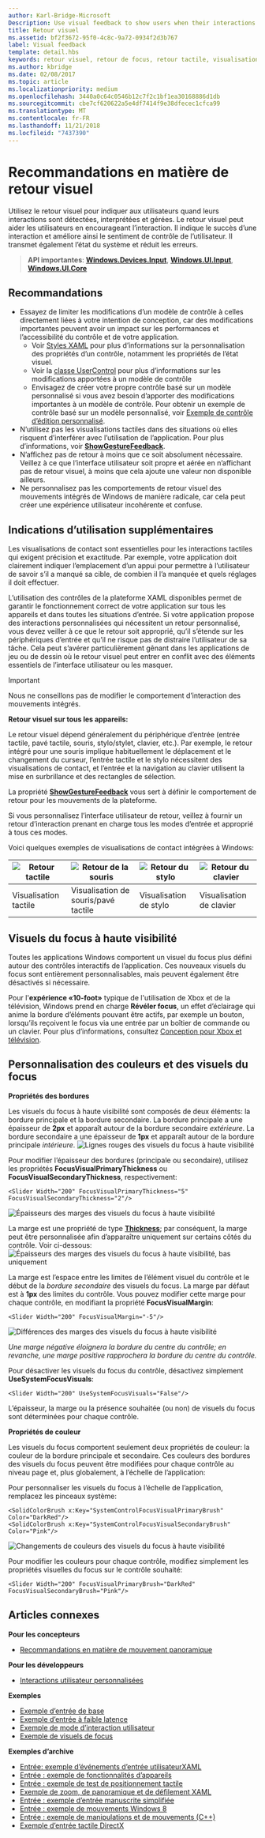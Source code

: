 ```yaml
---
author: Karl-Bridge-Microsoft
Description: Use visual feedback to show users when their interactions with a UWP app are detected, interpreted, and handled.
title: Retour visuel
ms.assetid: bf2f3672-95f0-4c8c-9a72-0934f2d3b767
label: Visual feedback
template: detail.hbs
keywords: retour visuel, retour de focus, retour tactile, visualisation de contact, entrées, interaction
ms.author: kbridge
ms.date: 02/08/2017
ms.topic: article
ms.localizationpriority: medium
ms.openlocfilehash: 3440a0c64c0546b12c7f2c1bf1ea30168886d1db
ms.sourcegitcommit: cbe7cf620622a5e4df7414f9e38dfecec1cfca99
ms.translationtype: MT
ms.contentlocale: fr-FR
ms.lasthandoff: 11/21/2018
ms.locfileid: "7437390"
---
```

# <a name="guidelines-for-visual-feedback"></a>Recommandations en matière de retour visuel

Utilisez le retour visuel pour indiquer aux utilisateurs quand leurs interactions sont détectées, interprétées et gérées. Le retour visuel peut aider les utilisateurs en encourageant l’interaction. Il indique le succès d’une interaction et améliore ainsi le sentiment de contrôle de l’utilisateur. Il transmet également l’état du système et réduit les erreurs.

> **API importantes**:  [**Windows.Devices.Input**](https://msdn.microsoft.com/library/windows/apps/br225648), [**Windows.UI.Input**](https://msdn.microsoft.com/library/windows/apps/br242084), [**Windows.UI.Core**](https://msdn.microsoft.com/library/windows/apps/br208383)

## <a name="recommendations"></a>Recommandations

- Essayez de limiter les modifications d’un modèle de contrôle à celles directement liées à votre intention de conception, car des modifications importantes peuvent avoir un impact sur les performances et l’accessibilité du contrôle et de votre application. 
    - Voir [Styles XAML](https://docs.microsoft.com/windows/uwp/design/controls-and-patterns/xaml-styles) pour plus d’informations sur la personnalisation des propriétés d’un contrôle, notamment les propriétés de l’état visuel.
    - Voir la [classe UserControl](https://docs.microsoft.com/uwp/api/windows.ui.xaml.controls.usercontrol) pour plus d’informations sur les modifications apportées à un modèle de contrôle
    - Envisagez de créer votre propre contrôle basé sur un modèle personnalisé si vous avez besoin d’apporter des modifications importantes à un modèle de contrôle. Pour obtenir un exemple de contrôle basé sur un modèle personnalisé, voir [Exemple de contrôle d’édition personnalisé](https://github.com/Microsoft/Windows-universal-samples/tree/master/Samples/CustomEditControl).
- N’utilisez pas les visualisations tactiles dans des situations où elles risquent d’interférer avec l’utilisation de l’application. Pour plus d’informations, voir [**ShowGestureFeedback**](https://msdn.microsoft.com/library/windows/apps/br241969).
- N’affichez pas de retour à moins que ce soit absolument nécessaire. Veillez à ce que l’interface utilisateur soit propre et aérée en n’affichant pas de retour visuel, à moins que cela ajoute une valeur non disponible ailleurs.
- Ne personnalisez pas les comportements de retour visuel des mouvements intégrés de Windows de manière radicale, car cela peut créer une expérience utilisateur incohérente et confuse.

## <a name="additional-usage-guidance"></a>Indications d’utilisation supplémentaires

Les visualisations de contact sont essentielles pour les interactions tactiles qui exigent précision et exactitude. Par exemple, votre application doit clairement indiquer l’emplacement d’un appui pour permettre à l’utilisateur de savoir s’il a manqué sa cible, de combien il l’a manquée et quels réglages il doit effectuer.

L’utilisation des contrôles de la plateforme XAML disponibles permet de garantir le fonctionnement correct de votre application sur tous les appareils et dans toutes les situations d’entrée. Si votre application propose des interactions personnalisées qui nécessitent un retour personnalisé, vous devez veiller à ce que le retour soit approprié, qu’il s’étende sur les périphériques d’entrée et qu’il ne risque pas de distraire l’utilisateur de sa tâche. Cela peut s’avérer particulièrement gênant dans les applications de jeu ou de dessin où le retour visuel peut entrer en conflit avec des éléments essentiels de l’interface utilisateur ou les masquer.

> [!Important]
> Nous ne conseillons pas de modifier le comportement d’interaction des mouvements intégrés.

**Retour visuel sur tous les appareils:**

Le retour visuel dépend généralement du périphérique d’entrée (entrée tactile, pavé tactile, souris, stylo/stylet, clavier, etc.). Par exemple, le retour intégré pour une souris implique habituellement le déplacement et le changement du curseur, l’entrée tactile et le stylo nécessitent des visualisations de contact, et l’entrée et la navigation au clavier utilisent la mise en surbrillance et des rectangles de sélection.

La propriété [**ShowGestureFeedback**](https://msdn.microsoft.com/library/windows/apps/br241969) vous sert à définir le comportement de retour pour les mouvements de la plateforme.

Si vous personnalisez l’interface utilisateur de retour, veillez à fournir un retour d’interaction prenant en charge tous les modes d’entrée et approprié à tous ces modes.

Voici quelques exemples de visualisations de contact intégrées à Windows:

| ![Retour tactile](images/TouchFeedback.png) | ![Retour de la souris](images/MouseFeedback.png) | ![Retour du stylo](images/PenFeedback.png) | ![Retour du clavier](images/KeyboardFeedback.png) |
| --- | --- | --- | --- |
| Visualisation tactile | Visualisation de souris/pavé tactile | Visualisation de stylo | Visualisation de clavier |

## <a name="high-visibility-focus-visuals"></a>Visuels du focus à haute visibilité

Toutes les applications Windows comportent un visuel du focus plus défini autour des contrôles interactifs de l’application. Ces nouveaux visuels du focus sont entièrement personnalisables, mais peuvent également être désactivés si nécessaire.

Pour l'**expérience «10-foot»** typique de l'utilisation de Xbox et de la télévision, Windows prend en charge **Révéler focus**, un effet d’éclairage qui anime la bordure d’éléments pouvant être actifs, par exemple un bouton, lorsqu’ils reçoivent le focus via une entrée par un boîtier de commande ou un clavier. Pour plus d’informations, consultez [Conception pour Xbox et télévision](https://docs.microsoft.com/windows/uwp/design/devices/designing-for-tv#reveal-focus).

## <a name="color-branding--customizing"></a>Personnalisation des couleurs et des visuels du focus

**Propriétés des bordures**

Les visuels du focus à haute visibilité sont composés de deux éléments: la bordure principale et la bordure secondaire. La bordure principale a une épaisseur de **2px** et apparaît autour de la bordure secondaire *extérieure*. La bordure secondaire a une épaisseur de **1px** et apparaît autour de la bordure principale *intérieure*.
![Lignes rouges des visuels du focus à haute visibilité](images/FocusRectRedlines.png)

Pour modifier l’épaisseur des bordures (principale ou secondaire), utilisez les propriétés **FocusVisualPrimaryThickness** ou **FocusVisualSecondaryThickness**, respectivement:
```XAML
<Slider Width="200" FocusVisualPrimaryThickness="5" FocusVisualSecondaryThickness="2"/>
```
![Épaisseurs des marges des visuels du focus à haute visibilité](images/FocusMargin.png)

La marge est une propriété de type [**Thickness**](https://msdn.microsoft.com/library/system.windows.thickness); par conséquent, la marge peut être personnalisée afin d’apparaître uniquement sur certains côtés du contrôle. Voir ci-dessous: ![Épaisseurs des marges des visuels du focus à haute visibilité, bas uniquement](images/FocusThicknessSide.png)

La marge est l’espace entre les limites de l’élément visuel du contrôle et le début de la *bordure secondaire* des visuels du focus. La marge par défaut est à **1px** des limites du contrôle. Vous pouvez modifier cette marge pour chaque contrôle, en modifiant la propriété **FocusVisualMargin**:
```XAML
<Slider Width="200" FocusVisualMargin="-5"/>
```
![Différences des marges des visuels du focus à haute visibilité](images/FocusPlusMinusMargin.png)

*Une marge négative éloignera la bordure du centre du contrôle; en revanche, une marge positive rapprochera la bordure du centre du contrôle.*

Pour désactiver les visuels du focus du contrôle, désactivez simplement **UseSystemFocusVisuals**:
```XAML
<Slider Width="200" UseSystemFocusVisuals="False"/>
```

L’épaisseur, la marge ou la présence souhaitée (ou non) de visuels du focus sont déterminées pour chaque contrôle.

**Propriétés de couleur**

Les visuels du focus comportent seulement deux propriétés de couleur: la couleur de la bordure principale et secondaire. Ces couleurs des bordures des visuels du focus peuvent être modifiées pour chaque contrôle au niveau page et, plus globalement, à l’échelle de l’application:

Pour personnaliser les visuels du focus à l’échelle de l’application, remplacez les pinceaux système:
```XAML
<SolidColorBrush x:Key="SystemControlFocusVisualPrimaryBrush" Color="DarkRed"/>
<SolidColorBrush x:Key="SystemControlFocusVisualSecondaryBrush" Color="Pink"/>
```
![Changements de couleurs des visuels du focus à haute visibilité](images/FocusRectColorChanges.png)

Pour modifier les couleurs pour chaque contrôle, modifiez simplement les propriétés visuelles du focus sur le contrôle souhaité:
```XAML
<Slider Width="200" FocusVisualPrimaryBrush="DarkRed" FocusVisualSecondaryBrush="Pink"/>
```

## <a name="related-articles"></a>Articles connexes

**Pour les concepteurs**
* [Recommandations en matière de mouvement panoramique](guidelines-for-panning.md)

**Pour les développeurs**
* [Interactions utilisateur personnalisées](https://msdn.microsoft.com/library/windows/apps/mt185599)

**Exemples**
* [Exemple d’entrée de base](https://go.microsoft.com/fwlink/p/?LinkID=620302)
* [Exemple d’entrée à faible latence](https://go.microsoft.com/fwlink/p/?LinkID=620304)
* [Exemple de mode d’interaction utilisateur](https://go.microsoft.com/fwlink/p/?LinkID=619894)
* [Exemple de visuels de focus](https://go.microsoft.com/fwlink/p/?LinkID=619895)

**Exemples d’archive**
* [Entrée: exemple d’événements d’entrée utilisateurXAML](https://go.microsoft.com/fwlink/p/?linkid=226855)
* [Entrée : exemple de fonctionnalités d’appareils](https://go.microsoft.com/fwlink/p/?linkid=231530)
* [Entrée : exemple de test de positionnement tactile](https://go.microsoft.com/fwlink/p/?linkid=231590)
* [Exemple de zoom, de panoramique et de défilement XAML](https://go.microsoft.com/fwlink/p/?linkid=251717)
* [Entrée : exemple d’entrée manuscrite simplifiée](https://go.microsoft.com/fwlink/p/?linkid=246570)
* [Entrée : exemple de mouvements Windows 8](https://go.microsoft.com/fwlink/p/?LinkId=264995)
* [Entrée : exemple de manipulations et de mouvements (C++)](https://go.microsoft.com/fwlink/p/?linkid=231605)
* [Exemple d’entrée tactile DirectX](https://go.microsoft.com/fwlink/p/?LinkID=231627)
 

 
